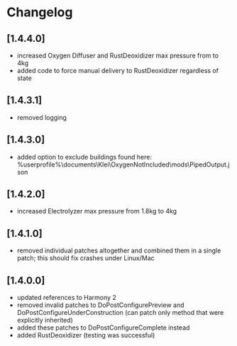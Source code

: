 ﻿# Changelog

## [1.4.4.0]
- increased Oxygen Diffuser and RustDeoxidizer max pressure from to 4kg
- added code to force manual delivery to RustDeoxidizer regardless of state

## [1.4.3.1]
- removed logging

## [1.4.3.0]
- added option to exclude buildings found here: %userprofile%\documents\Klei\OxygenNotIncluded\mods\PipedOutput.json

## [1.4.2.0]
- increased Electrolyzer max pressure from 1.8kg to 4kg

## [1.4.1.0]
- removed individual patches altogether and combined them in a single patch; this should fix crashes under Linux/Mac

## [1.4.0.0]
- updated references to Harmony 2
- removed invalid patches to DoPostConfigurePreview and DoPostConfigureUnderConstruction (can patch only method that were explicitly inherited)
- added these patches to DoPostConfigureComplete instead
- added RustDeoxidizer (testing was successful)
